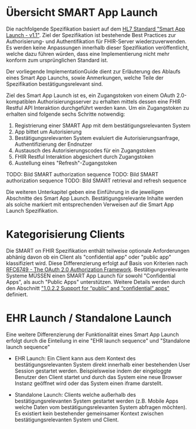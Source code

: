 # Übersicht SMART App Launch

Die nachfolgende Spezifikation basiert auf dem [HL7 Standard "Smart App Launch - v1.1"](http://build.fhir.org/ig/HL7/smart-app-launch/index.html). Ziel der Spezifikation ist bestehende Best Practices zur Authorisierung- und Authentifikation für FHIR-Server wiederzuverwenden. Es werden keine Anpassungen innerhalb dieser Spezifikation veröffentlicht, welche dazu führen würden, dass eine Implementierung nicht mehr konform zum ursprünglichen Standard ist.

Der vorliegende ImplementationGuide dient zur Erläuterung des Ablaufs eines Smart App Launchs, sowie Anmerkungen, welche Teile der Spezifikation bestätigungsrelevant sind.

Ziel des Smart App Launch ist es, ein Zugangstoken von einem OAuth 2.0-kompatiblen Authorisierungsserver zu erhalten mittels dessen eine FHIR Restful API Interaktion durchgeführt werden kann. Um ein Zugangstoken zu erhalten sind folgende sechs Schritte notwendig:

1. Registrierung einer SMART App mit dem bestätigungsrelevanten System
1. App bittet um Autorisierung
1. Bestätigungsrelevanten System evaluiert die Autorisierungsanfrage, Authentifizierung der Endnutzer
1. Austausch des Autorisierungscodes für ein Zugangstoken
1. FHIR Restful Interaktion abgesichert durch Zugangstoken
1. Austellung eines "Refresh"-Zugangstoken

TODO: Bild SMART authorization sequence
TODO: Bild SMART authorization sequence
TODO: Bild SMART retrieval and refresh sequence

Die weiteren Unterkapitel geben eine Einführung in die jeweiligen Abschnitte des Smart App Launch. Bestätigungsrelevante Inhalte werden als solche markiert mit entsprechenden Verweisen auf die Smart App Launch Spezifikation.

# Kategorisierung Clients

Die SMART on FHIR Spezifikation enthält teilweise optionale Anforderungen abhänig davon ob ein Client als "confidential app" oder "public app" klassifiziert wird. Diese Differenzierung erfolgt auf Basis von Kriterien nach [RFC6749 - The OAuth 2.0 Authorization Framework](https://datatracker.ietf.org/doc/html/rfc6749#section-2.1). Bestätigungsrelevante Systeme MÜSSEN einen SMART App Launch für sowohl "Confidential Apps", als auch "Public Apps" unterstützen. Weitere Details werden durch den Abschnitt ["1.0.2.2 Support for “public” and “confidential” apps"](http://build.fhir.org/ig/HL7/smart-app-launch/index.html#support-for-public-and-confidential-apps) definiert.

# EHR Launch / Standalone Launch

Eine weitere Differenzierung der Funktionalität eines Smart App Launch erfolgt durch die Einteilung in eine "EHR launch sequence" und "Standalone launch sequence"

- EHR Launch:
Ein Client kann aus dem Kontext des bestätigungsrelevanten System direkt innerhalb einer bestehenden User Session gestartet werden. Beispielsweise indem der eingeloggte Benutzer den Client startet und durch das System eine neue Browser Instanz geöffnet wird oder das System einen iframe darstellt.

- Standalone Launch:
Clients welche außerhalb des bestätigungsrelevanten System gestartet werden (z.B. Mobile Apps welche Daten vom bestätigungsrelevanten System abfragen möchten). Es existiert kein bestehender gemeinsamer Kontext zwischen bestätigungsrelevanten System und Client.